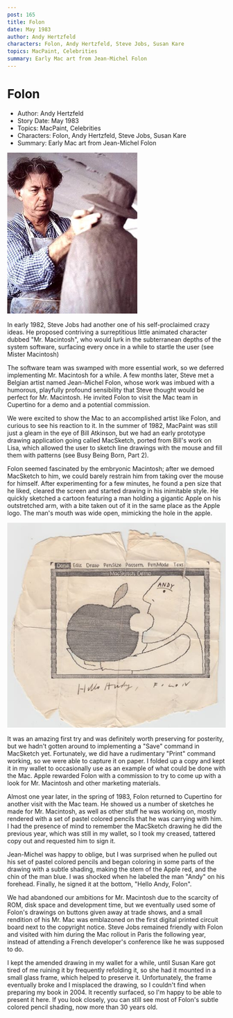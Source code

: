 ```yaml
---
post: 165
title: Folon
date: May 1983
author: Andy Hertzfeld
characters: Folon, Andy Hertzfeld, Steve Jobs, Susan Kare
topics: MacPaint, Celebrities
summary: Early Mac art from Jean-Michel Folon
---
```


# Folon
* Author: Andy Hertzfeld
* Story Date: May 1983
* Topics: MacPaint, Celebrities
* Characters: Folon, Andy Hertzfeld, Steve Jobs, Susan Kare
* Summary: Early Mac art from Jean-Michel Folon

![Jean-Michel Folon](images/Macintosh/jean-michel-folon.jpg) 

    
In early 1982, Steve Jobs had another one of his self-proclaimed crazy ideas.  He proposed contriving a surreptitious little animated character dubbed "Mr. Macintosh", who would lurk in the subterranean depths of the system software, surfacing every once in a while to startle the user (see Mister Macintosh)


The software team was swamped with more essential work, so we deferred implementing Mr. Macintosh for a while.  A few months later, Steve met a Belgian artist named Jean-Michel Folon, whose work was imbued with a humorous, playfully profound sensibility that Steve thought would be perfect for Mr. Macintosh.  He invited Folon to visit the Mac team in Cupertino for a demo and a potential commission.

We were excited to show the Mac to an accomplished artist like Folon, and curious to see his reaction to it.   In the summer of 1982, MacPaint was still just a gleam in the eye of Bill Atkinson, but we had an early prototype drawing application going called MacSketch, ported from Bill's work on Lisa, which allowed the user to sketch line drawings with the mouse and fill them with patterns (see Busy Being Born, Part 2).

Folon seemed fascinated by the embryonic Macintosh; after we demoed MacSketch to him, we could barely restrain him from taking over the mouse for himself.   After experimenting for a few minutes, he found a pen size that he liked, cleared the screen and started drawing in his inimitable style.  He quickly sketched a cartoon featuring a man holding a gigantic Apple on his outstretched arm, with a bite taken out of it in the same place as the Apple logo.  The man's mouth was wide open, mimicking the hole in the apple.

![](images/Macintosh/folon_t.jpg)



It was an amazing first try and was definitely worth preserving for posterity, but we hadn't gotten around to implementing a "Save" command in MacSketch yet.   Fortunately, we did have a rudimentary "Print" command working, so we were able to capture it on paper.   I folded up a copy and kept it in my wallet to occasionally use as an example of what could be done with the Mac.   Apple rewarded Folon with a commission to try to come up with a look for Mr. Macintosh and other marketing materials.

Almost one year later, in the spring of 1983, Folon returned to Cupertino for another visit with the Mac team.   He showed us a number of sketches he made for Mr. Macintosh, as well as other stuff he was working on, mostly rendered with a set of pastel colored pencils that he was carrying with him.  I had the presence of mind to remember the MacSketch drawing he did the previous year, which was still in my wallet, so I took my creased, tattered copy out and requested him to sign it.

Jean-Michel was happy to oblige, but I was surprised when he pulled out his set of pastel colored pencils and began coloring in some parts of the drawing with a subtle shading, making the stem of the Apple red, and the chin of the man blue.  I was shocked when he labeled the man "Andy" on his forehead.   Finally, he signed it at the bottom, "Hello Andy, Folon".

We had abandoned our ambitions for Mr. Macintosh due to the scarcity of ROM, disk space and development time,  but we eventually used some of Folon's drawings on buttons given away at trade shows, and a small rendition of his Mr. Mac was emblazoned on the first digital printed circuit board next to the copyright notice.   Steve Jobs remained friendly with Folon and visited with him during the Mac rollout in Paris the following year, instead of attending a French developer's conference like he was supposed to do.

 I kept the amended drawing in my wallet for a while, until Susan Kare got tired of me ruining it by frequently refolding it, so she had it mounted in a small glass frame, which helped to preserve it.   Unfortunately, the frame eventually broke and I misplaced the drawing, so I couldn't find when preparing my book in 2004.   It recently surfaced, so I'm happy to be able to present it here.   If you look closely, you can still see most of Folon's subtle colored pencil shading, now more than 30 years old.

